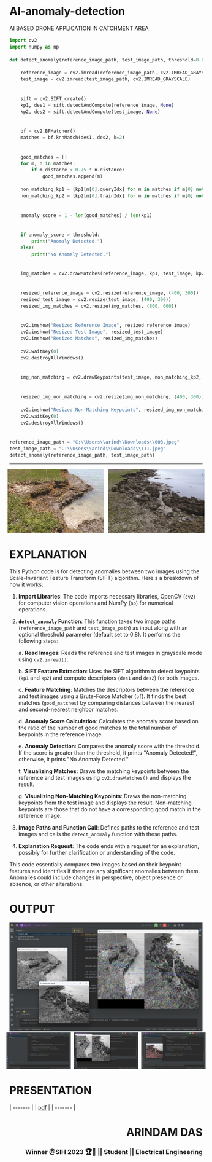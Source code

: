 # AI-anomaly-detection
AI BASED DRONE APPLICATION IN CATCHMENT AREA 

```py
import cv2
import numpy as np

def detect_anomaly(reference_image_path, test_image_path, threshold=0.8):
    
    reference_image = cv2.imread(reference_image_path, cv2.IMREAD_GRAYSCALE)
    test_image = cv2.imread(test_image_path, cv2.IMREAD_GRAYSCALE)

   
    sift = cv2.SIFT_create()
    kp1, des1 = sift.detectAndCompute(reference_image, None)
    kp2, des2 = sift.detectAndCompute(test_image, None)

    
    bf = cv2.BFMatcher()
    matches = bf.knnMatch(des1, des2, k=2)

    
    good_matches = []
    for m, n in matches:
        if m.distance < 0.75 * n.distance:
            good_matches.append(m)

    non_matching_kp1 = [kp1[m[0].queryIdx] for m in matches if m[0] not in good_matches]
    non_matching_kp2 = [kp2[m[0].trainIdx] for m in matches if m[0] not in good_matches]

    
    anomaly_score = 1 - len(good_matches) / len(kp1)

    
    if anomaly_score > threshold:
        print("Anomaly Detected!")
    else:
        print("No Anomaly Detected.")

    
    img_matches = cv2.drawMatches(reference_image, kp1, test_image, kp2, good_matches, None)

    
    resized_reference_image = cv2.resize(reference_image, (400, 300))
    resized_test_image = cv2.resize(test_image, (400, 300))
    resized_img_matches = cv2.resize(img_matches, (800, 600))

   
    cv2.imshow("Resized Reference Image", resized_reference_image)
    cv2.imshow("Resized Test Image", resized_test_image)
    cv2.imshow("Resized Matches", resized_img_matches)
    
    cv2.waitKey(0)
    cv2.destroyAllWindows()

    
    img_non_matching = cv2.drawKeypoints(test_image, non_matching_kp2, None, color=(0, 0, 255))

    
    resized_img_non_matching = cv2.resize(img_non_matching, (400, 300))

    cv2.imshow("Resized Non-Matching Keypoints", resized_img_non_matching)
    cv2.waitKey(0)
    cv2.destroyAllWindows()


reference_image_path = "C:\\Users\\arind\\Downloads\\000.jpeg"
test_image_path = "C:\\Users\\arind\\Downloads\\111.jpeg"
detect_anomaly(reference_image_path, test_image_path)

```
--- 

<div style="display: flex; justify-content: center;">
    <img src="source/000 - reference.jpeg" alt="Anomaly Detection 1" width="50%" height="auto" style="margin-right: 10px;" />
    <img src="source/111 - test.jpeg" alt="Anomaly Detection 2" width="50%" height="auto" />
</div>


<h1>EXPLANATION</h1>

This Python code is for detecting anomalies between two images using the Scale-Invariant Feature Transform (SIFT) algorithm. Here's a breakdown of how it works:

1. **Import Libraries**: The code imports necessary libraries, OpenCV (`cv2`) for computer vision operations and NumPy (`np`) for numerical operations.

2. **`detect_anomaly` Function**: This function takes two image paths (`reference_image_path` and `test_image_path`) as input along with an optional threshold parameter (default set to 0.8). It performs the following steps:

    a. **Read Images**: Reads the reference and test images in grayscale mode using `cv2.imread()`.

    b. **SIFT Feature Extraction**: Uses the SIFT algorithm to detect keypoints (`kp1` and `kp2`) and compute descriptors (`des1` and `des2`) for both images.

    c. **Feature Matching**: Matches the descriptors between the reference and test images using a Brute-Force Matcher (`bf`). It finds the best matches (`good_matches`) by comparing distances between the nearest and second-nearest neighbor matches.

    d. **Anomaly Score Calculation**: Calculates the anomaly score based on the ratio of the number of good matches to the total number of keypoints in the reference image.

    e. **Anomaly Detection**: Compares the anomaly score with the threshold. If the score is greater than the threshold, it prints "Anomaly Detected!", otherwise, it prints "No Anomaly Detected."

    f. **Visualizing Matches**: Draws the matching keypoints between the reference and test images using `cv2.drawMatches()` and displays the result.

    g. **Visualizing Non-Matching Keypoints**: Draws the non-matching keypoints from the test image and displays the result. Non-matching keypoints are those that do not have a corresponding good match in the reference image.

3. **Image Paths and Function Call**: Defines paths to the reference and test images and calls the `detect_anomaly` function with these paths.

4. **Explanation Request**: The code ends with a request for an explanation, possibly for further clarification or understanding of the code.

This code essentially compares two images based on their keypoint features and identifies if there are any significant anomalies between them. Anomalies could include changes in perspective, object presence or absence, or other alterations.

<h1>OUTPUT</h1>

<img src="source/output_02.png" alt="Anomaly Detection" width="auto" height="auto" />

<div style="display: flex; justify-content: center;">
    <img src="source/code.png" alt="Anomaly Detection 1" width="33.3333333333%" height="auto" style="margin-right: 8px;" />
    <img src="source/output_01.png" alt="Anomaly Detection 1" width="33.3333333333%" height="auto" style="margin-right: 8px;" />
    <img src="source/output_03.png" alt="Anomaly Detection 2" width="33.3333333333%" height="auto" />
</div>

<h1>PRESENTATION</h1>

| ------- |
| [pdf](https://drive.google.com/file/d/1EgbPplB645acDmA_ErF5sBqV0KjMGW_y/view?usp=drivesdk) |
| ------- |

<h1 align="right">ARINDAM DAS</h1>
<h3 align="right">Winner @SIH 2023 🏆🥇 || Student || Electrical Engineering</h3>
